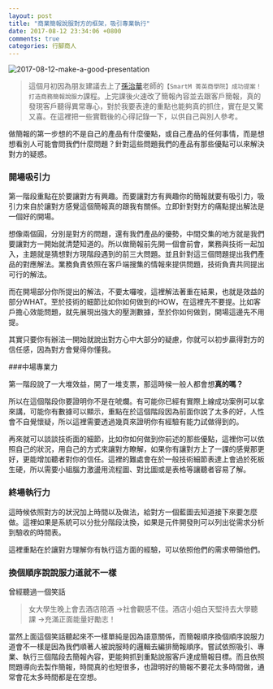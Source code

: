 ```yaml
---
layout: post
title: "商業簡報說服對方的框架，吸引專業執行"
date: 2017-08-12 23:34:06 +0800
comments: true
categories: 行腳商人
---
```


![2017-08-12-make-a-good-presentation](http://mrshih.github.io/images/2017-08-12-make-a-good-presentation.jpg)

> 這個月初因為朋友建議去上了[孫治華](https://www.facebook.com/ZHSun6)老師的`【SmartM 菁英商學院】成功提案！打造商務簡報說服力`課程。上完課後火速改了簡報內容並去跟客戶簡報，真的發現客戶聽得異常專心，對於我要表達的重點也能夠真的抓住，實在是又驚又喜。在這裡把一些實戰後的心得記錄一下，以供自己與別人參考。

做簡報的第一步想的不是自己的產品有什麼優點，或自己產品的任何事情，而是想想看別人可能會問我們什麼問題？針對這些問題我們的產品有那些優點可以來解決對方的疑惑。

### 開場吸引力

第一階段重點在於要讓對方有興趣。而要讓對方有興趣你的簡報就要有吸引力，吸引力來自於讓對方感覺這個簡報真的跟我有關係。立即針對對方的痛點提出解法是一個好的開場。

想像兩個圓，分別是對方的問題，還有我們產品的優勢，中間交集的地方就是我們要讓對方一開始就清楚知道的。所以做簡報前先開一個會前會，業務與技術一起加入，主題就是猜想對方現階段遇到的前三大問題。並且針對這三個問題提出我們產品的對應解法。業務負責依照在客戶端搜集的情報來提供問題，技術負責共同提出可行的解法。

而在開場部分你所提出的解法，不要太囉唆，這裡解法著重在結果，也就是效益的部分WHAT。至於技術的細節比如你如何做到的HOW，在這裡先不要提。比如客戶擔心效能問題，就先展現出強大的壓測數據，至於你如何做到，開場這邊先不用提。

其實只要你有辦法一開始就說出對方心中大部分的疑慮，你就可以初步贏得對方的信任感，因為對方會覺得你懂我。

###中場專業力

第一階段說了一大堆效益，開了一堆支票，那這時候一般人都會想**真的嗎？**

所以在這個階段你要證明你不是在唬爛。有可能你已經有實際上線成功案例可以拿來講，可能你有數據可以顯示，重點在於這個階段因為前面你說了太多的好，人性會不自覺懷疑，所以這裡需要透過幾頁來證明你有經驗有能力試做得到的。

再來就可以談談技術面的細節，比如你如何做到你前述的那些優點，這裡你可以依照自己的狀況，用自己的方式來讓對方瞭解，如果你有讓對方上了一課的感覺那更好，更能增加聽者對你的信任。這裡的難處會在於一般技術細節表達上會過於死板生硬，所以需要小組腦力激盪用流程圖、對比圖或是表格等讓聽者容易了解。

### 終場執行力

這時候依照對方的狀況加上時間以及做法，給對方一個藍圖去知道接下來要怎麼做。這裡如果是系統可以分批分階段汰換，如果是元件開發則可以列出從需求分析到驗收的時間表。

這裡重點在於讓對方理解你有執行這方面的經驗，可以依照他們的需求帶領他們。

### 換個順序說說服力道就不一樣

曾經聽過一個笑話

> 女大學生晚上會去酒店陪酒 →社會觀感不佳。酒店小姐白天堅持去大學聽課 →充滿正面能量好勵志！

當然上面這個笑話聽起來不一樣單純是因為語意關係，而簡報順序換個順序說服力道會不一樣是因為我們順著人被說服時的邏輯去編排簡報順序。嘗試依照吸引、專業、執行三個階段去簡報內容，更能夠抓到重點說服客戶達成簡報目標。而且依照問題導向去製作簡報，時間真的也短很多，也證明好的簡報不要花太多時間做，通常會花太多時間都是在空想。